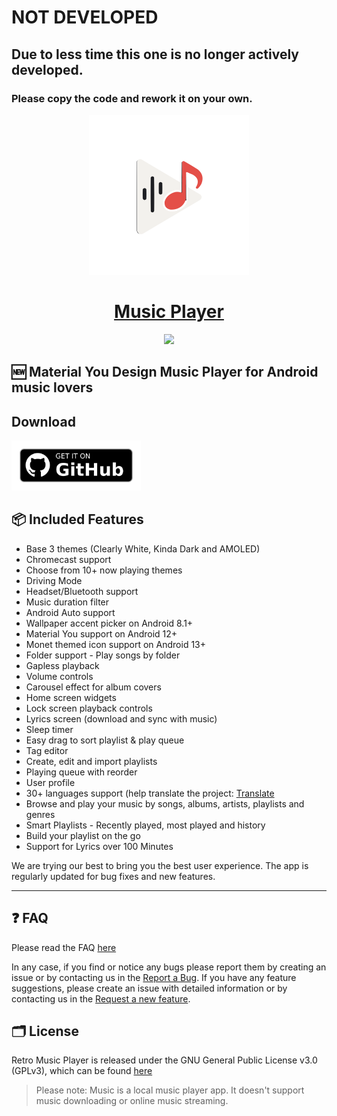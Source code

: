 # NOT DEVELOPED
## Due to less time this one is no longer actively developed.
### Please copy the code and rework it on your own.



<p align="center">
  <a href="https://github.com/Sergey842248/Music/">
    <img src="app\src\main\ic_launcher.svg" height="256">
    <h1 align="center">Music Player</h1>
  </a>
</p>
<p align="center">
  <a href="https://github.com/Sergey842248/Music/" style="text-decoration:none" area-label="Android">
    <img src="https://img.shields.io/badge/Platform-Android-green.svg">
  </a>


</p>


## 🆕 Material You Design Music Player for Android music lovers 

## Download
[<img src="https://raw.githubusercontent.com/Sergey842248/Music/refs/heads/main/app/src/main/assets/get-it-on-github.png"
      alt='Get it on GitHub'
      height="80">](https://github.com/Sergey842248/Music/releases/latest)

## 📦 Included Features
-  Base 3 themes (Clearly White, Kinda Dark and AMOLED)
-  Chromecast support
-  Choose from 10+ now playing themes
-  Driving Mode
-  Headset/Bluetooth support
-  Music duration filter
-  Android Auto support
-  Wallpaper accent picker on Android 8.1+
-  Material You support on Android 12+
-  Monet themed icon support on Android 13+
-  Folder support - Play songs by folder
-  Gapless playback
-  Volume controls
-  Carousel effect for album covers
-  Home screen widgets
-  Lock screen playback controls
-  Lyrics screen (download and sync with music)
-  Sleep timer
-  Easy drag to sort playlist & play queue
-  Tag editor
-  Create, edit and import playlists
-  Playing queue with reorder
-  User profile
-  30+ languages support (help translate the project: [Translate](https://github.com/Sergey842248/Music/blob/main/CONTRIBUTING.md)
-  Browse and play your music by songs, albums, artists, playlists and
  genres
-  Smart Playlists - Recently played, most played and history
-  Build your playlist on the go
-  Support for Lyrics over 100 Minutes


We are trying our best to bring you the best user experience. The app is regularly updated for bug fixes and new features.

___


## ❓ FAQ
Please read the FAQ [here](https://github.com/Sergey842248/Music/blob/main/FAQ.md)

In any case, if you find or notice any bugs please report them by creating an issue or by contacting us in the [Report a Bug](https://github.com/Sergey842248/Music/issues/new?template=bug_report.md).
If you have any feature suggestions, please create an issue with detailed information or by contacting us in the [Request a new feature](https://github.com/Sergey842248/Music/issues/new?template=feature_request.md).


## 🗂️ License

Retro Music Player is released under the GNU General Public License v3.0
(GPLv3), which can be found [here](LICENSE.md)


>Please note: Music is a local music player app. It
>doesn't support music downloading or online music streaming.
